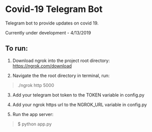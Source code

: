 # Covid-19 Telegram Bot
Telegram bot to provide updates on covid 19.

Currently under development - 4/13/2019

## To run:
1. Download ngrok into the project root directory: https://ngrok.com/download

2. Navigate the the root directory in terminal, run:
> ./ngrok http 5000

3. Add your telegram bot token to the TOKEN variable in config.py

4. Add your ngrok https url to the NGROK_URL variable in config.py

5. Run the app server:
> $ python app.py
